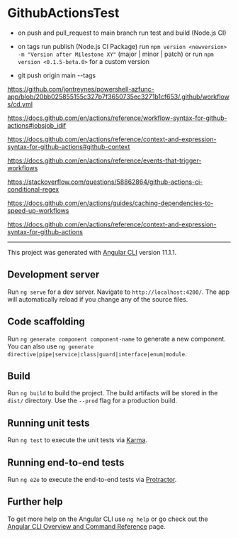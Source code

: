 # GithubActionsTest

- on push and pull_request to main branch run test and build (Node.js CI)

- on tags run publish (Node.js CI Package)
  run `npm version <newversion> -m "Version after Milestone XY"` (major | minor | patch)
or run `npm version <0.1.5-beta.0>` for a custom version

- git push origin main --tags




https://github.com/jontreynes/powershell-azfunc-app/blob/20bb025855155c327b7f3650735ec3271b1cf653/.github/workflows/cd.yml

https://docs.github.com/en/actions/reference/workflow-syntax-for-github-actions#jobsjob_idif

https://docs.github.com/en/actions/reference/context-and-expression-syntax-for-github-actions#github-context

https://docs.github.com/en/actions/reference/events-that-trigger-workflows


https://stackoverflow.com/questions/58862864/github-actions-ci-conditional-regex

https://docs.github.com/en/actions/guides/caching-dependencies-to-speed-up-workflows

https://docs.github.com/en/actions/reference/context-and-expression-syntax-for-github-actions

---

This project was generated with [Angular CLI](https://github.com/angular/angular-cli) version 11.1.1.

## Development server

Run `ng serve` for a dev server. Navigate to `http://localhost:4200/`. The app will automatically reload if you change any of the source files.

## Code scaffolding

Run `ng generate component component-name` to generate a new component. You can also use `ng generate directive|pipe|service|class|guard|interface|enum|module`.

## Build

Run `ng build` to build the project. The build artifacts will be stored in the `dist/` directory. Use the `--prod` flag for a production build.

## Running unit tests

Run `ng test` to execute the unit tests via [Karma](https://karma-runner.github.io).

## Running end-to-end tests

Run `ng e2e` to execute the end-to-end tests via [Protractor](http://www.protractortest.org/).

## Further help

To get more help on the Angular CLI use `ng help` or go check out the [Angular CLI Overview and Command Reference](https://angular.io/cli) page.
